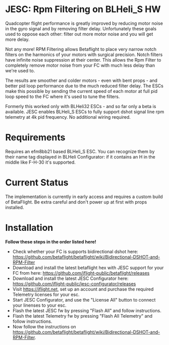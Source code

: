 # JESC: Rpm Filtering on BLHeli_S HW

Quadcopter flight performance is greatly improved by reducing motor noise in the gyro signal and by removing filter delay. Unfortunately these goals used to oppose each other: filter out more motor noise and you will get more delay.

Not any more! RPM Filtering allows Betaflight to place very narrow notch filters on the harmonics of your motors with surgical precision. Notch filters have infinite noise suppression at their center. This allows the Rpm Filter to completely remove motor noise from your FC with much less delay than we're used to.

The results are smoother and colder motors - even with bent props - and better pid loop performance due to the much reduced filter delay. The ESCs make this possible by sending the current speed of each motor at full pid loop speed to the FC where it's used to tune the filters.

Formerly this worked only with BLHeli32 ESCs - and so far only a beta is available. JESC enables BLHeli_S ESCs to fully support dshot signal line rpm telemetry at 4k pid frequency. No additional wiring required.

# Requirements

Requires an efm8bb21 based BLHeli_S ESC. You can recognize them by their name tag displayed in BLHeli Configurator: if it contains an H in the middle like F-H-30 it's supported.

# Current Status

The implementation is currently in early access and requires a custom build of BetaFlight. Be extra careful and don't power up at first with props installed.

# Installation

**Follow these steps in the order listed here!**

* Check whether your FC is supports bidirectional dshot here: https://github.com/betaflight/betaflight/wiki/Bidirectional-DSHOT-and-RPM-Filter
* Download and install the latest betaflight hex with JESC support for your FC from here:
https://github.com/jflight-public/betaflight/releases
* Download and install the latest JESC Configurator here: https://github.com/jflight-public/jesc-configurator/releases
* Visit https://jflight.net, set up an account and purchase the required Telemetry licenses for your esc.
* Start JESC Configurator, and use the "License All" button to connect your linenses to your esc.
* Flash the latest JESC fw by pressing "Flash All" and follow instructions.
* Flash the latest Telemetry fw by pressing "Flash All Telemetry" and follow instructions.
* Now follow the instructions on https://github.com/betaflight/betaflight/wiki/Bidirectional-DSHOT-and-RPM-Filter.
